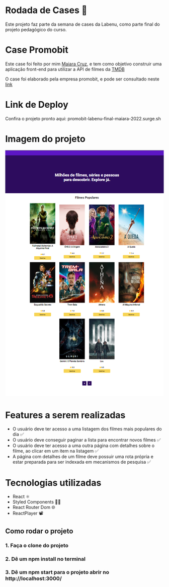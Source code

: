 # Rodada de Cases 🎡

Este projeto faz parte da semana de cases da Labenu, como parte final do projeto pedagógico do curso.

# Case Promobit 

Este case foi feito por mim  [Maiara Cruz](https://br.linkedin.com/in/maiara-ferreira-19a03014b), e tem como objetivo construir uma aplicação front-end para utilizar a API de filmes da [TMDB](https://developers.themoviedb.org/3)

O case foi elaborado pela empresa promobit, e pode ser consultado neste [link](https://github.com/Promobit/front-end-challenge)

# Link de Deploy

Confira o projeto pronto aqui: promobit-labenu-final-maiara-2022.surge.sh

# Imagem do projeto

![alt text](https://github.com/future4code/franklin-Maiara-Santos/blob/rodada-case-semana-2/modulo3/rodada-case-semana-2/case-filmes/case-filmes/src/assets/imagem-projeto-1.png)

# Features a serem realizadas

* O usuário deve ter acesso a uma listagem dos filmes mais populares do dia ✅
* O usuário deve conseguir paginar a lista para encontrar novos filmes ✅
* O usuário deve ter acesso a uma outra página com detalhes sobre o filme, ao clicar em um item na listagem ✅
* A página com detalhes de um filme deve possuir uma rota própria e estar preparada para ser indexada em mecanismos de pesquisa ✅

# Tecnologias utilizadas

* React ⚛️
* Styled Components 💅🏼
* React Router Dom 🌐
* ReactPlayer 📽️

## Como rodar o projeto

### 1. Faça o clone do projeto
### 2. Dê um npm install no terminal
### 3. Dê um npm start para o projeto abrir no http://localhost:3000/
